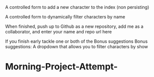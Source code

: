 <!-- An index listing each character -->

A controlled form to add a new character to the index (non persisting)

A controlled form to dynamically filter characters by name

When finished, push up to Github as a new repository, add me as a collaborator, and enter your name and 
repo url here

If you finish early tackle one or both of the Bonus suggestions
Bonus suggestions:
A dropdown that allows you to filter characters by show
<!-- Ability to list a character as a favorite -->
# Morning-Project-Attempt-
